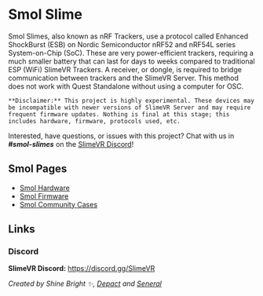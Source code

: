 # Smol Slime
Smol Slimes, also known as nRF Trackers, use a protocol called Enhanced ShockBurst (ESB) on Nordic Semiconductor nRF52 and nRF54L series System-on-Chip (SoC). These are very power-efficient trackers, requiring a much smaller battery that can last for days to weeks compared to traditional ESP (WiFi) SlimeVR Trackers. A receiver, or dongle, is required to bridge communication between trackers and the SlimeVR Server. This method does not work with Quest Standalone without using a computer for OSC.

```admonish warning
**Disclaimer:** This project is highly experimental. These devices may be incompatible with newer versions of SlimeVR Server and may require frequent firmware updates. Nothing is final at this stage; this includes hardware, firmware, protocols used, etc.
```

Interested, have questions, or issues with this project? Chat with us in ***#smol-slimes*** on the <a href="https://discord.gg/SlimeVR" target="_blank">SlimeVR Discord</a>!

## Smol Pages

- [Smol Hardware](smol-slimes/smol-hardware.md)
- [Smol Firmware](smol-slimes/smol-firmware.md)
- [Smol Community Cases](smol-slimes/smol-slimes-community-cases.md)

## Links

### Discord

**SlimeVR Discord:** <a href="https://discord.gg/SlimeVR" target="_blank">https://discord.gg/SlimeVR</a>

*Created by Shine Bright ✨, [Depact](https://github.com/Depact) and [Seneral](https://github.com/Seneral)*
